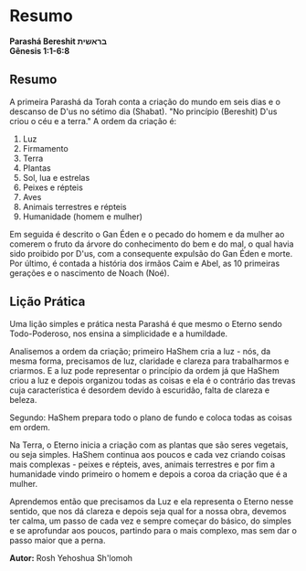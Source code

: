 # Resumo
**Parashá Bereshit בראשית**  
**Gênesis 1:1-6:8**

## Resumo
A primeira Parashá da Torah conta a criação do mundo em seis dias e o descanso de D'us no sétimo dia (Shabat). "No princípio (Bereshit) D'us criou o céu e a terra." A ordem da criação é:

1. Luz
2. Firmamento
3. Terra
4. Plantas
5. Sol, lua e estrelas
6. Peixes e répteis
7. Aves
8. Animais terrestres e répteis
9. Humanidade (homem e mulher)

Em seguida é descrito o Gan Éden e o pecado do homem e da mulher ao comerem o fruto da árvore do conhecimento do bem e do mal, o qual havia sido proibido por D'us, com a consequente expulsão do Gan Éden e morte. Por último, é contada a história dos irmãos Caim e Abel, as 10 primeiras gerações e o nascimento de Noach (Noé).

## Lição Prática
Uma lição simples e prática nesta Parashá é que mesmo o Eterno sendo Todo-Poderoso, nos ensina a simplicidade e a humildade.

Analisemos a ordem da criação; primeiro HaShem cria a luz - nós, da mesma forma, precisamos de luz, claridade e clareza para trabalharmos e criarmos. E a luz pode representar o princípio da ordem já que HaShem criou a luz e depois organizou todas as coisas e ela é o contrário das trevas cuja característica é desordem devido à escuridão, falta de clareza e beleza.

Segundo: HaShem prepara todo o plano de fundo e coloca todas as coisas em ordem.

Na Terra, o Eterno inicia a criação com as plantas que são seres vegetais, ou seja simples. HaShem continua aos poucos e cada vez criando coisas mais complexas - peixes e répteis, aves, animais terrestres e por fim a humanidade vindo primeiro o homem e depois a coroa da criação que é a mulher.

Aprendemos então que precisamos da Luz e ela representa o Eterno nesse sentido, que nos dá clareza e depois seja qual for a nossa obra, devemos ter calma, um passo de cada vez e sempre começar do básico, do simples e se aprofundar aos poucos, partindo para o mais complexo, mas sem dar o passo maior que a perna.

**Autor:** Rosh Yehoshua Sh'lomoh
